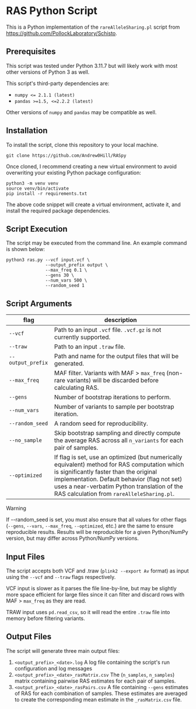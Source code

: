 # RAS Python Script

This is a Python implementation of the `rareAlleleSharing.pl` script from https://github.com/PollockLaboratory/Schisto.

## Prerequisites

This script was tested under Python 3.11.7 but will likely work with most other versions of Python 3 as well.

This script's third-party dependencies are:
- `numpy <= 2.1.1 (latest)`
- `pandas >=1.5, <=2.2.2 (latest)`

Other versions of `numpy` and `pandas` may be compatible as well.

## Installation
To install the script, clone this repository to your local machine.

```shell
git clone https://github.com/Andrew0Hill/RASpy
```

Once cloned, I recommend creating a new virtual environment to avoid overwriting your existing Python package configuration:

```shell
python3 -m venv venv 
source venv/bin/activate
pip install -r requirements.txt
```

The above code snippet will create a virtual environment, activate it, and install the required package dependencies.

## Script Execution

The script may be executed from the command line. An example command is shown below:

```shell
python3 ras.py --vcf input.vcf \
               --output_prefix output \
               --max_freq 0.1 \
               --gens 30 \
               --num_vars 500 \
               --random_seed 1
```

## Script Arguments

| flag              | description                                                                                                                                                                                                                                                                            |
|-------------------|----------------------------------------------------------------------------------------------------------------------------------------------------------------------------------------------------------------------------------------------------------------------------------------|
| `--vcf`           | Path to an input `.vcf` file. `.vcf.gz` is not currently supported.                                                                                                                                                                                                                    |
| `--traw`          | Path to an input `.traw` file.                                                                                                                                                                                                                                                         |
| `--output_prefix` | Path and name for the output files that will be generated.                                                                                                                                                                                                                             |
| `--max_freq`      | MAF filter. Variants with MAF > `max_freq` (non-rare variants) will be discarded before calculating RAS.                                                                                                                                                                               |
| `--gens`          | Number of bootstrap iterations to perform.                                                                                                                                                                                                                                             | 
| `--num_vars`      | Number of variants to sample per bootstrap iteration.                                                                                                                                                                                                                                  |
| `--random_seed`   | A random seed for reproducibility.                                                                                                                                                                                                                                                     |
| `--no_sample`     | Skip bootstrap sampling and directly compute the average RAS across all `n_variants` for each pair of samples.                                                                                                                                                                         |
| `--optimized`     | If flag is set, use an optimized (but numerically equivalent) method for RAS computation which is significantly faster than the original implementation. Default behavior (flag not set) uses a near-verbatim Python translation of the RAS calculation from `rareAlleleSharing.pl`.   | 

> [!WARNING]
> If --random_seed is set, you must also ensure that all values for other flags (`--gens`, `--vars`, `--max_freq`, `--optimized`, etc.) are the same to ensure reproducible results.
> Results will be reproducible for a given Python/NumPy version, but may differ across Python/NumPy versions.

## Input Files

The script accepts both VCF and .traw (`plink2 --export Av` format) as input using the `--vcf` and `--traw` flags respectively.

VCF input is slower as it parses the file line-by-line, but may be slightly more space efficient for large files since it can filter and discard rows with MAF > `max_freq` as they are read. 

TRAW input uses `pd.read_csv`, so it will read the entire `.traw` file into memory before filtering variants.  

## Output Files

The script will generate three main output files:

1. `<output_prefix>_<date>.log` A log file containing the script's run configuration and log messages
2. `<output_prefix>_<date>_rasMatrix.csv` The (`n_samples`, `n_samples`) matrix containing pairwise RAS estimates for each pair of samples.
3. `<output_prefix>_<date>_rasPairs.csv` A file containing `--gens` estimates of RAS for each combination of samples. These estimates are averaged to create the corresponding mean estimate in the `_rasMatrix.csv` file.

